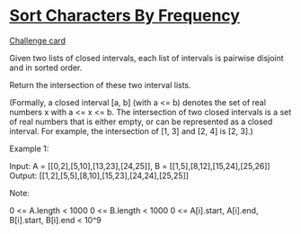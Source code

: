 # [Sort Characters By Frequency](https://leetcode.com/problems/interval-list-intersections/)
[Challenge card](https://leetcode.com/explore/challenge/card/may-leetcoding-challenge/537/week-4-may-22nd-may-28th/3338/)

Given two lists of closed intervals, each list of intervals is pairwise disjoint and in sorted order.

Return the intersection of these two interval lists.

(Formally, a closed interval [a, b] (with a <= b) denotes the set of real numbers x with a <= x <= b.  The intersection of two closed intervals is a set of real numbers that is either empty, or can be represented as a closed interval.  For example, the intersection of [1, 3] and [2, 4] is [2, 3].)

Example 1:

Input: A = [[0,2],[5,10],[13,23],[24,25]], B = [[1,5],[8,12],[15,24],[25,26]]\
Output: [[1,2],[5,5],[8,10],[15,23],[24,24],[25,25]]
 
Note:

0 <= A.length < 1000
0 <= B.length < 1000
0 <= A[i].start, A[i].end, B[i].start, B[i].end < 10^9
